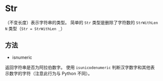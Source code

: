 # Str

（不变长度）表示字符串的类型。 简单的 `Str` 类型是删除了字符数的 `StrWithLen N` 类型（`Str = StrWithLen _`）

## 方法

* isnumeric

返回字符串是否为阿拉伯数字。 使用 `isunicodenumeric` 判断汉字数字和其他表示数字的字符（注意此行为与 Python 不同）。
